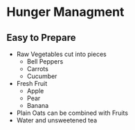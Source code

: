 # Hunger Managment
## Easy to Prepare
- Raw Vegetables cut into pieces
    - Bell Peppers
    - Carrots
    - Cucumber
- Fresh Fruit
    - Apple
    - Pear
    - Banana
- Plain Oats can be combined with Fruits
- Water and unsweetened tea
